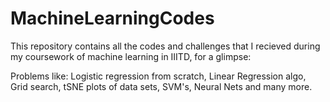 # MachineLearningCodes

This repository contains all the codes and challenges that I recieved during my coursework of machine learning in IIITD, for a glimpse:

Problems like: Logistic regression from scratch, Linear Regression algo, Grid search, tSNE plots of data sets, SVM's, Neural Nets and many more.
